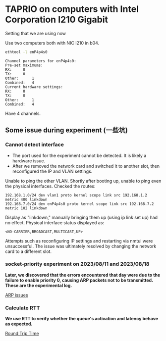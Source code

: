 # TAPRIO on computers with Intel Corporation I210 Gigabit
Setting that we are using now

Use two computers both with NIC I210 in b04.

```sh
ethtool -l enP4p4s0
```

```
Channel parameters for enP4p4s0:
Pre-set maximums:
RX:		0
TX:		0
Other:		1
Combined:	4
Current hardware settings:
RX:		0
TX:		0
Other:		1
Combined:	4
```

Have 4 channels.


## Some issue during experiment (一些坑)

### Cannot detect interface

- The port used for the experiment cannot be detected. It is likely a hardware issue.
- After we removed the network card and switched it to another slot, then reconfigured the IP and VLAN settings.

Unable to ping the other VLAN.  Shortly after booting up, unable to
ping even the physical interfaces.  Checked the routes:

```
192.168.1.0/24 dev vlan1 proto kernel scope link src 192.168.1.2 metric 400 linkdown 
192.168.7.0/24 dev enP4p4s0 proto kernel scope link src 192.168.7.2 metric 102 linkdown
```

Display as "linkdown," manually bringing them up (using ip link set
up) had no effect.  Physical interface status displayed as:

```
<NO-CARRIER,BROADCAST,MULTICAST,UP> 
```

Attempts such as reconfiguring IP settings and restarting via nmtui
were unsuccessful.  The issue was ultimately resolved by changing the
network card to a different slot.

### socket-priority experiment on 2023/08/11 and 2023/08/18

**Later, we discovered that the errors encountered that day were due
to the failure to enable priority 0, causing ARP packets not to be
transmitted. These are the experimental log.**

[ARP issues](./TAPRIO%20experiment/ARP%20Issues.md)

### Calculate RTT

**We use RTT to verify whether the queue's activation and latency
behave as expected.**

[Round Trip Time](./TAPRIO%20experiment/Round%20Trip%20Time.md)
